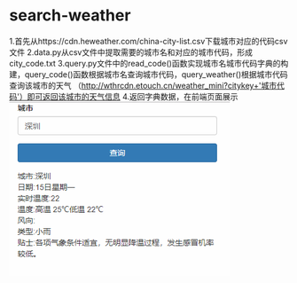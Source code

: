 # search-weather
1.首先从https://cdn.heweather.com/china-city-list.csv下载城市对应的代码csv文件
2.data.py从csv文件中提取需要的城市名和对应的城市代码，形成city_code.txt
3.query.py文件中的read_code()函数实现城市名城市代码字典的构建，query_code()函数根据城市名查询城市代码，query_weather()根据城市代码查询该城市的天气
（http://wthrcdn.etouch.cn/weather_mini?citykey+'城市代码'）即可返回该城市的天气信息
4.返回字典数据，在前端页面展示
![Image text](https://github.com/chiangdaun/search-weather/blob/master/static/demo.png)
